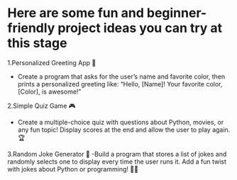 # Here are some fun and beginner-friendly project ideas you can try at this stage

1.Personalized Greeting App 👋

- Create a program that asks for the user’s name and favorite color, then prints a personalized greeting like: “Hello, [Name]! Your favorite color, [Color], is awesome!”

2.Simple Quiz Game 🎮

- Create a multiple-choice quiz with questions about Python, movies, or any fun topic! Display scores at the end and allow the user to play again. 🏆

3.Random Joke Generator 🤣
-Build a program that stores a list of jokes and randomly selects one to display every time the user runs it. Add a fun twist with jokes about Python or programming! 🐍💡
